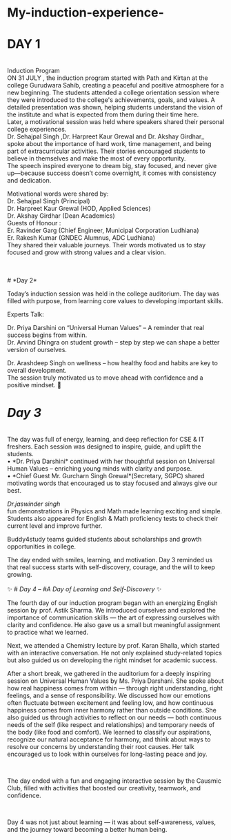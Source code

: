 # My-induction-experience-
# DAY 1
<br>
Induction Program
<br>
ON 31 JULY , the induction program started with Path and Kirtan at the college Gurudwara Sahib, creating a peaceful and positive atmosphere for a new beginning. The students attended a college orientation session where they were introduced to the college's achievements, goals, and values. A detailed presentation was shown, helping students understand the vision of the institute and what is expected from them during their time here.
<br>
Later, a motivational session was held where speakers shared their personal college experiences. <br>Dr. Sehajpal Singh ,Dr. Harpreet Kaur Grewal  and Dr. Akshay Girdhar_<br> spoke about the importance of hard work, time management, and being part of extracurricular activities. Their stories encouraged students to believe in themselves and make the most of every opportunity.
<br>
 The speech inspired everyone to dream big, stay focused, and never give up—because success doesn’t come overnight, it comes with consistency and dedication.
<br>

Motivational words were shared by:
<br>
Dr. Sehajpal Singh (Principal)
<br>
Dr. Harpreet Kaur Grewal (HOD, Applied Sciences)
<br>
Dr. Akshay Girdhar (Dean Academics)
<br>
Guests of Honour :
<br>
Er. Ravinder Garg (Chief Engineer, Municipal Corporation Ludhiana) 
<br> 
Er. Rakesh Kumar (GNDEC Alumnus, ADC Ludhiana) 
<br>
They shared their valuable journeys. Their words motivated us to stay focused and grow with strong values and a clear vision.


<br>
<br>
# *Day 2*
<br>

Today’s induction session was held in the college auditorium. The day was filled with purpose, from learning core values to developing important skills.
<br>

Experts Talk:

Dr. Priya Darshini on “Universal Human Values” – A reminder that real success begins from within.
<br>
Dr. Arvind Dhingra on student growth – step by step we can shape a better version of ourselves.
<br>

Dr. Arashdeep Singh on wellness – how healthy food and habits are key to overall development.
<br>
 The session truly motivated us to move ahead with confidence and a positive mindset. 🌟

# *Day 3*
<br>
The day was full of energy, learning, and deep reflection for CSE & IT freshers. Each session was designed to inspire, guide, and uplift the students.
<br>
 • *Dr. Priya Darshini* continued with her thoughtful session on Universal Human Values – enriching young minds with clarity and purpose. 
<br> 
• *Chief Guest Mr. Gurcharn Singh Grewal*(Secretary, SGPC) shared motivating words that encouraged us to stay focused and always give our best.

<br>

*Dr.jaswinder singh*
<br>
fun demonstrations in Physics and Math made learning exciting and simple.
Students also appeared for English & Math proficiency tests to check their current level and improve further.

Buddy4study teams guided students about scholarships and growth opportunities in college.
<br>

The day ended with smiles, learning, and motivation.
Day 3 reminded us that real success starts with self-discovery, courage, and the will to keep growing.
<br>
<br>
✨ # *Day 4 – #A Day of Learning and Self-Discovery* ✨
<br>

The fourth day of our induction program began with an energizing English session by prof. Astik Sharma. We introduced ourselves and explored the importance of communication skills — the art of expressing ourselves with clarity and confidence. He also gave us a small but meaningful assignment to practice what we learned.
<br>

Next, we attended a Chemistry lecture by prof. Karan Bhalla, which started with an interactive conversation. He not only explained study-related topics but also guided us on developing the right mindset for academic success.
<br>

After a short break, we gathered in the auditorium for a deeply inspiring session on Universal Human Values by Ms. Priya Darshani. She spoke about how real happiness comes from within — through right understanding, right feelings, and a sense of responsibility. We discussed how our emotions often fluctuate between excitement and feeling low, and how continuous happiness comes from inner harmony rather than outside conditions. She also guided us through activities to reflect on our needs — both continuous needs of the self (like respect and relationships) and temporary needs of the body (like food and comfort). We learned to classify our aspirations, recognize our natural acceptance for harmony, and think about ways to resolve our concerns by understanding their root causes. Her talk encouraged us to look within ourselves for long-lasting peace and joy.

<br>

The day ended with a fun and engaging interactive session by the Causmic Club, filled with activities that boosted our creativity, teamwork, and confidence.

<br>

Day 4 was not just about learning — it was about self-awareness, values, and the journey toward becoming a better human being.



